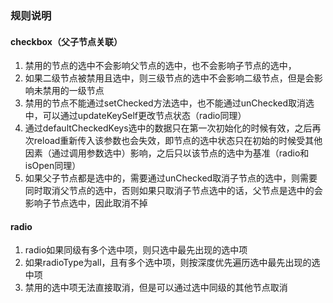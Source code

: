 
### 规则说明

#### checkbox（父子节点关联）

1. 禁用的节点的选中不会影响父节点的选中，也不会影响子节点的选中，
2. 如果二级节点被禁用且选中，则三级节点的选中不会影响二级节点，但是会影响未禁用的一级节点
3. 禁用的节点不能通过setChecked方法选中，也不能通过unChecked取消选中，可以通过updateKeySelf更改节点状态（radio同理）
4. 通过defaultCheckedKeys选中的数据只在第一次初始化的时候有效，之后再次reload重新传入该参数也会失效，即节点的选中状态只在初始的时候受其他因素（通过调用参数选中）影响，之后只以该节点的选中为基准（radio和isOpen同理）
5. 如果父子节点都是选中的，需要通过unChecked取消子节点的选中，则需要同时取消父节点的选中，否则如果只取消子节点选中的话，父节点是选中的会影响子节点选中，因此取消不掉

#### radio

1. radio如果同级有多个选中项，则只选中最先出现的选中项
2. 如果radioType为all，且有多个选中项，则按深度优先遍历选中最先出现的选中项
3. 禁用的选中项无法直接取消，但是可以通过选中同级的其他节点取消


